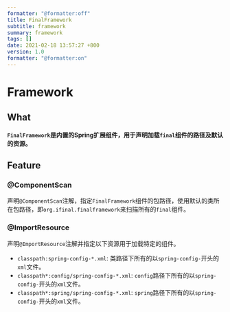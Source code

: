 ```yaml
---
formatter: "@formatter:off"
title: FinalFramework 
subtitle: framework 
summary: framework 
tags: [] 
date: 2021-02-18 13:57:27 +800 
version: 1.0
formatter: "@formatter:on"
---
```


# Framework

## What

**`FinalFramework`是内置的Spring扩展组件，用于声明加载`final`组件的路径及默认的资源。**

## Feature

### @ComponentScan

声明`@ComponentScan`注解，指定`FinalFramework`组件的包路径，使用默认的类所在包路径，即`org.ifinal.finalframework`来扫描所有的`final`组件。

### @ImportResource

声明`@ImportResource`注解并指定以下资源用于加载特定的组件。

* `classpath:spring-config-*.xml`: 类路径下所有的以`spring-config-`开头的`xml`文件。
* `classpath*:config/spring-config-*.xml`: `config`路径下所有的以`spring-config-`开头的`xml`文件。
* `classpath*:spring/spring-config-*.xml`: `spring`路径下所有的以`spring-config-`开头的`xml`文件。


